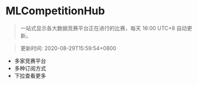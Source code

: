 # MLCompetitionHub

> 一站式显示各大数据竞赛平台正在进行的比赛，每天 16:00 UTC+8 自动更新。
  
> 更新时间: 2020-08-29T15:59:54+0800 

* 多家竞赛平台
* 多种订阅方式
* 下拉查看更多